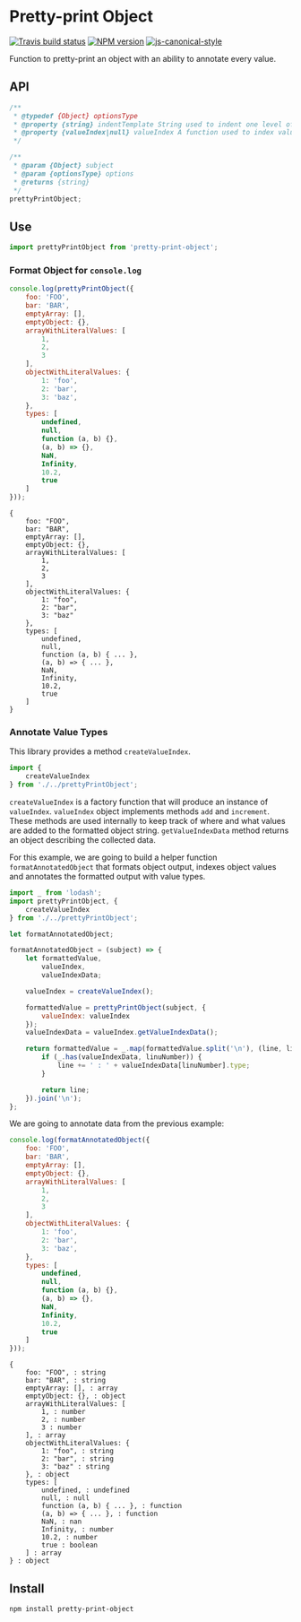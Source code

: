 # Pretty-print Object

[![Travis build status](http://img.shields.io/travis/gajus/pretty-print-object/master.svg?style=flat-square)](https://travis-ci.org/gajus/pretty-print-object)
[![NPM version](http://img.shields.io/npm/v/pretty-print-object.svg?style=flat-square)](https://www.npmjs.com/package/pretty-print-object)
[![js-canonical-style](https://img.shields.io/badge/code%20style-canonical-brightgreen.svg?style=flat-square)](https://github.com/gajus/canonical)

Function to pretty-print an object with an ability to annotate every value.

## API

```js
/**
 * @typedef {Object} optionsType
 * @property {string} indentTemplate String used to indent one level of code (default: '    ').
 * @property {valueIndex|null} valueIndex A function used to index values in the object, the line of declaration in the output and the internal type of the value.
 */

/**
 * @param {Object} subject
 * @param {optionsType} options
 * @returns {string}
 */
prettyPrintObject;
```

## Use

```js
import prettyPrintObject from 'pretty-print-object';
```

### Format Object for `console.log`

```js
console.log(prettyPrintObject({
    foo: 'FOO',
    bar: 'BAR',
    emptyArray: [],
    emptyObject: {},
    arrayWithLiteralValues: [
        1,
        2,
        3
    ],
    objectWithLiteralValues: {
        1: 'foo',
        2: 'bar',
        3: 'baz',
    },
    types: [
        undefined,
        null,
        function (a, b) {},
        (a, b) => {},
        NaN,
        Infinity,
        10.2,
        true
    ]
}));
```

```
{
    foo: "FOO",
    bar: "BAR",
    emptyArray: [],
    emptyObject: {},
    arrayWithLiteralValues: [
        1,
        2,
        3
    ],
    objectWithLiteralValues: {
        1: "foo",
        2: "bar",
        3: "baz"
    },
    types: [
        undefined,
        null,
        function (a, b) { ... },
        (a, b) => { ... },
        NaN,
        Infinity,
        10.2,
        true
    ]
}
```

### Annotate Value Types

This library provides a method `createValueIndex`.

```js
import {
    createValueIndex
} from './../prettyPrintObject';
```

`createValueIndex` is a factory function that will produce an instance of `valueIndex`. `valueIndex` object implements methods `add` and `increment`. These methods are used internally to keep track of where and what values are added to the formatted object string. `getValueIndexData` method returns an object describing the collected data.

For this example, we are going to build a helper function `formatAnnotatedObject` that formats object output, indexes object values and annotates the formatted output with value types.

```js
import _ from 'lodash';
import prettyPrintObject, {
    createValueIndex
} from './../prettyPrintObject';

let formatAnnotatedObject;

formatAnnotatedObject = (subject) => {
    let formattedValue,
        valueIndex,
        valueIndexData;

    valueIndex = createValueIndex();

    formattedValue = prettyPrintObject(subject, {
        valueIndex: valueIndex
    });
    valueIndexData = valueIndex.getValueIndexData();

    return formattedValue = _.map(formattedValue.split('\n'), (line, linuNumber) => {
        if (_.has(valueIndexData, linuNumber)) {
            line += ' : ' + valueIndexData[linuNumber].type;
        }

        return line;
    }).join('\n');
};
```

We are going to annotate data from the previous example:

```js
console.log(formatAnnotatedObject({
    foo: 'FOO',
    bar: 'BAR',
    emptyArray: [],
    emptyObject: {},
    arrayWithLiteralValues: [
        1,
        2,
        3
    ],
    objectWithLiteralValues: {
        1: 'foo',
        2: 'bar',
        3: 'baz',
    },
    types: [
        undefined,
        null,
        function (a, b) {},
        (a, b) => {},
        NaN,
        Infinity,
        10.2,
        true
    ]
}));
```

```
{
    foo: "FOO", : string
    bar: "BAR", : string
    emptyArray: [], : array
    emptyObject: {}, : object
    arrayWithLiteralValues: [
        1, : number
        2, : number
        3 : number
    ], : array
    objectWithLiteralValues: {
        1: "foo", : string
        2: "bar", : string
        3: "baz" : string
    }, : object
    types: [
        undefined, : undefined
        null, : null
        function (a, b) { ... }, : function
        (a, b) => { ... }, : function
        NaN, : nan
        Infinity, : number
        10.2, : number
        true : boolean
    ] : array
} : object
```

## Install

```sh
npm install pretty-print-object
```
